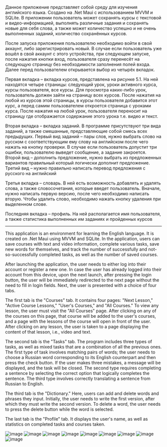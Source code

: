 Данное приложение представляет собой среду для изучения английского языка. Создано на .Net Maui с использованием MVVM и SQLite. В приложении пользователь может сохранять курсы с текстовой и видео-информацией, выполнять различные задания и сохранять новые для себя слова, а также может количество успешно и не очень выполненных заданий, количество сохранённых курсов.

После запуска приложения пользователю необходимо войти в свой аккаунт, либо зарегистрировать новый. В случае если пользователь уже вошёл в свой аккаунт с этого устройства, при следующем запуске, после нажатия кнопки вход, пользователя сразу перенесёт на следующую страницу без необходимости заполнения полей входа. Далее перед пользователем открывается выбор из четырёх вкладок.

Первая вкладка – вкладка курсов, представлена на рисунке 5.1. На ней находятся четыре страницы: следующий урок, уроки активного курса, курсы пользователя, все курсы. Для просмотра каких-либо урок, пользователь должен зайти на страницу всех курсов. После нажатия на любой из курсов этой страницы, в курсы пользователя добавится этот курс, а перед самим пользователем откроется страница с уроками курса. После нажатия на любой урок, пользователя переносит на страницу где отображается содержание этого урока т.е. видео и текст.

Вторая вкладка – вкладка заданий. В программе присутствуют три вида заданий, а также смешанные, представляющие собой смесь всех предыдущих. Первый вид заданий – пары слов, нужно выбрать слово на русском с соответствующим ему слову на английском после чего нажать на кнопку проверки. В случае если пользователь допустит три ошибки, пользователю выведет сообщение, а задание закроется. Второй вид – дополнить предложение, нужно выбрать из предложенных вариантов правильный который логически дополнит предложение. Третий вид – нужно правильно написать перевод предложения с русского на английский

Третья вкладка – словарь. В ней есть возможность добавлять и удалять слова, а также словосочетания, которые введет пользователь. Вначале, нужно написать первую версию, после чего необходимо написать вторую. Чтобы удалить слово, необходимо нажать кнопку удаления при выделенном слове.

Последняя вкладка – профиль. На ней располагается имя пользователя, а также статистика выполненных им заданиях и пройденных курсов
_____________________________________________________________________________________________________________________________________________________________________________________________________________________________________________
This application is an environment for learning the English language. It is created on .Net Maui using MVVM and SQLite. In the application, users can save courses with text and video information, complete various tasks, save new words for themselves, and track the number of successfully and not-so-successfully completed tasks, as well as the number of saved courses.

After launching the application, the user needs to either log into their account or register a new one. In case the user has already logged into their account from this device, upon the next launch, after pressing the login button, the user will be immediately redirected to the next page without the need to fill in login fields. Next, the user is presented with a choice of four tabs.

The first tab is the "Courses" tab. It contains four pages: "Next Lesson," "Active Course Lessons," "User's Courses," and "All Courses." To view any lesson, the user must visit the "All Courses" page. After clicking on any of the courses on this page, that course will be added to the user's courses, and a page with the lessons of the course will open in front of the user. After clicking on any lesson, the user is taken to a page displaying the content of that lesson, i.e., video and text.

The second tab is the "Tasks" tab. The program includes three types of tasks, as well as mixed tasks that are a combination of all the previous ones. The first type of task involves matching pairs of words; the user needs to choose a Russian word corresponding to its English counterpart and then press the check button. If the user makes three mistakes, a message will be displayed, and the task will be closed. The second type requires completing a sentence by selecting the correct option that logically completes the sentence. The third type involves correctly translating a sentence from Russian to English.

The third tab is the "Dictionary." Here, users can add and delete words and phrases they input. Initially, the user needs to write the first version, after which they must write the second version. To delete a word, the user needs to press the delete button while the word is selected.

The last tab is the "Profile" tab. It displays the user's name, as well as statistics on completed tasks and courses taken.

![image](https://github.com/Kactus26/Forward/assets/143936467/e5c44e91-8e2e-4bf7-99ee-5e98cb6428b6)
![image](https://github.com/Kactus26/Forward/assets/143936467/5ee37747-69a3-4c31-bfca-3c86f15a91e1)
![image](https://github.com/Kactus26/Forward/assets/143936467/acfab997-6679-4b7f-a233-c859ac579a05)
![image](https://github.com/Kactus26/Forward/assets/143936467/92c774ef-466b-46c7-81a5-4b42a9105159)
![image](https://github.com/Kactus26/Forward/assets/143936467/7bac6099-d6ba-4c9d-b594-d0bd48fcac58)
![image](https://github.com/Kactus26/Forward/assets/143936467/b90cb415-7e7c-4f97-8ee6-ed89c30f2ffe)
![image](https://github.com/Kactus26/Forward/assets/143936467/67fbdd69-254b-4ccf-a8d9-de6a0da3ae9f)
![image](https://github.com/Kactus26/Forward/assets/143936467/caf3335e-01c4-4372-83a9-6e3772c501cf)
![image](https://github.com/Kactus26/Forward/assets/143936467/5dac9eec-857e-4086-8fed-9767b9bda603)
